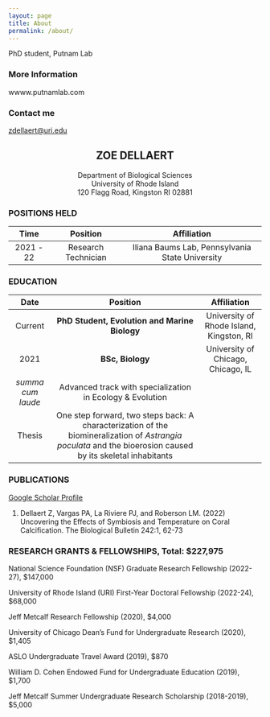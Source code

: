 ```yaml
---
layout: page
title: About
permalink: /about/
---
```


PhD student, Putnam Lab

### More Information

wwww.putnamlab.com

### Contact me

[zdellaert@uri.edu](mailto:zdellaert@uri.edu)


## <center>ZOE DELLAERT</center>
<center>Department of Biological Sciences</center>
<center>University of Rhode Island</center>
<center>120 Flagg Road, Kingston RI 02881</center>


### POSITIONS HELD

Time|Position| Affiliation
:---:|:---:|:---:
2021 - 22| Research Technician | Iliana Baums Lab, Pennsylvania State University


### EDUCATION

Date|Position| Affiliation
:---:|:---:|:---:
Current | **PhD Student, Evolution and Marine Biology** | University of Rhode Island, Kingston, RI
2021 |	**BSc, Biology** | University of Chicago, Chicago, IL
| *summa cum laude* | Advanced track with specialization in Ecology & Evolution
| Thesis | One step forward, two steps back: A characterization of the biomineralization of *Astrangia poculata* and the bioerosion caused by its skeletal inhabitants

### PUBLICATIONS 

[Google Scholar Profile](https://scholar.google.com/citations?user=fG_Q1uwAAAAJ&hl=en)

1. Dellaert Z, Vargas PA, La Riviere PJ, and Roberson LM. (2022) Uncovering the Effects of Symbiosis and Temperature on Coral Calcification. The Biological Bulletin 242:1, 62-73
	   
### RESEARCH GRANTS & FELLOWSHIPS, Total: $227,975

National Science Foundation (NSF) Graduate Research Fellowship (2022-27), $147,000

University of Rhode Island (URI) First-Year Doctoral Fellowship (2022-24), $68,000

Jeff Metcalf Research Fellowship (2020), $4,000

University of Chicago Dean’s Fund for Undergraduate Research (2020), $1,405

ASLO Undergraduate Travel Award (2019), $870

William D. Cohen Endowed Fund for Undergraduate Education (2019), $1,700

Jeff Metcalf Summer Undergraduate Research Scholarship (2018-2019), $5,000
